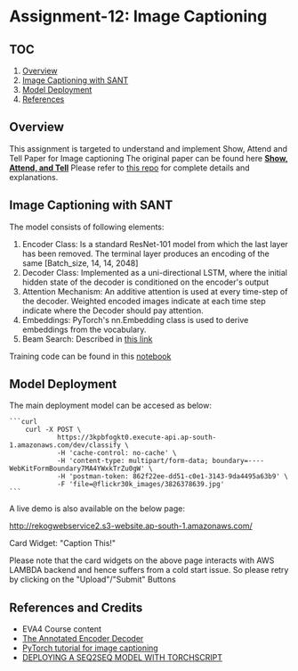 # Assignment-12: Image Captioning

## TOC

1. [Overview](#overview)
2. [Image Captioning with SANT](#image-captioning-with-sant)
3. [Model Deployment](#model-deployment)
4. [References](#references)

## Overview

This assignment is targeted to understand and implement Show, Attend and Tell Paper for Image captioning
The original paper can be found here **[Show, Attend, and Tell](https://arxiv.org/abs/1502.03044)**
Please refer to [this repo](https://github.com/sgrvinod/a-PyTorch-Tutorial-to-Image-Captioning) for complete details and explanations.

## Image Captioning with SANT

The model consists of following elements:

1. Encoder Class: Is a standard ResNet-101 model from which the last layer has been removed. The terminal layer produces an encoding of the same [Batch_size, 14, 14, 2048]
2. Decoder Class: Implemented as a uni-directional LSTM, where the initial hidden state of the decoder is conditioned on the encoder's output
3. Attention Mechanism: An additive attention is used at every time-step of the decoder. Weighted encoded images indicate at each time step indicate where the Decoder should pay attention.
4. Embeddings: PyTorch's nn.Embedding class is used to derive embeddings from the vocabulary.
5. Beam Search: Described in [this link](https://github.com/sgrvinod/a-PyTorch-Tutorial-to-Image-Captioning#beam-search)


Training code can be found in this [notebook](https://github.com/rajy4683/EVA4P2/blob/master/S12-ImageCaptioning/EVA4P2S12_ImageCaptionFinal.ipynb)

## Model Deployment

The main deployment model can be accesed as below:

    ```curl
		curl -X POST \
  				https://3kpbfogkt0.execute-api.ap-south-1.amazonaws.com/dev/classify \
  				-H 'cache-control: no-cache' \
  				-H 'content-type: multipart/form-data; boundary=----WebKitFormBoundary7MA4YWxkTrZu0gW' \
  				-H 'postman-token: 862f22ee-dd51-c0e1-3143-9da4495a63b9' \
  				-F 'file=@flickr30k_images/3826378639.jpg'
    ```
A live demo is also available on the below page:

http://rekogwebservice2.s3-website.ap-south-1.amazonaws.com/ 

Card Widget: "Caption This!"

Please note that the card widgets on the above page interacts with AWS LAMBDA backend and hence suffers from a cold start issue.
So please retry by clicking on the "Upload"/"Submit" Buttons

## References and Credits

- EVA4 Course content
- [The Annotated Encoder Decoder](https://bastings.github.io/annotated_encoder_decoder/)
- [PyTorch tutorial for image captioning](https://github.com/sgrvinod/a-PyTorch-Tutorial-to-Image-Captioning)
- [DEPLOYING A SEQ2SEQ MODEL WITH TORCHSCRIPT](https://pytorch.org/tutorials/beginner/deploy_seq2seq_hybrid_frontend_tutorial.html)
